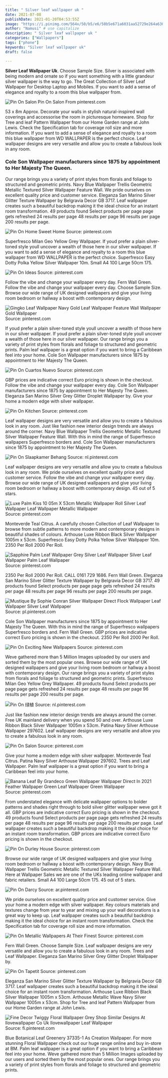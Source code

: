```yaml
---
title: " Silver leaf wallpaper uk "
date: 2021-07-08
publishDate: 2021-01-20T04:53:55Z
image: "https://i.pinimg.com/564x/50/b5/e6/50b5e671a6031aa52729e264a63067dc.jpg"
author: "Namusi" # use capitalize
description: " Silver leaf wallpaper uk "
categories: ["Wallpapers"]
tags: ["phone"]
keywords: "Silver leaf wallpaper uk"
draft: false

---
```



**Silver Leaf Wallpaper Uk**. Choose Sample Size. Silver is associated with being modern and ornate so if you want something with a little grandeur silver wallpaper is the way to go. The Great Collection of Silver Leaf Wallpaper for Desktop Laptop and Mobiles. If you want to add a sense of elegance and royalty to a room this blue wallpaper from.

![Pin On Salon](https://i.pinimg.com/474x/dd/7a/7f/dd7a7fb1a6cc2f0c2b5eb7b3ac7aa370.jpg "Pin On Salon")
Pin On Salon From pinterest.com


53 x 8m Approx. Decorate your walls in stylish natural-inspired wall coverings and accessorise the room in picturesque homeware. Shop for Tree and leaf Pattern Wallpaper from our Home Garden range at John Lewis. Check the Specification tab for coverage roll size and more information. If you want to add a sense of elegance and royalty to a room this blue wallpaper from WD WALLPAPER is the perfect choice. Leaf wallpaper designs are very versatile and allow you to create a fabulous look in any room.

### Cole Son Wallpaper manufacturers since 1875 by appointment to Her Majesty The Queen.

Our range brings you a variety of print styles from florals and foliage to structured and geometric prints. Navy Blue Wallpaper Trellis Geometric Metallic Textured Silver Wallpaper Feature Wall. We pride ourselves on excellent quality price and customer service. Eleganza San Marino Silver Glitter Texture Wallpaper by Belgravia Decor GB 3717. Leaf wallpaper creates such a beautiful backdrop making it the ideal choice for an instant room transformation. 49 products found Select products per page page gets refreshed 24 results per page 48 results per page 96 results per page 200 results per page.


![Pin On Home Sweet Home](https://i.pinimg.com/originals/97/94/db/9794dbcb771572faaaa74b5444388d97.jpg "Pin On Home Sweet Home")
Source: pinterest.com

Superfresco Milan Geo Yellow Grey Wallpaper. If youd prefer a plain silver-toned style youll uncover a wealth of those here in our silver wallpaper. If you want to add a sense of elegance and royalty to a room this blue wallpaper from WD WALLPAPER is the perfect choice. Superfresco Easy Dotty Polka Yellow Silver Wallpaper 10m. Small A4 100 Large 50cm 175.

![Pin On Ideas](https://i.pinimg.com/originals/a9/e3/3e/a9e33e8ae563e6b5617d784680fc9c80.jpg "Pin On Ideas")
Source: pinterest.com

Follow the vibe and change your wallpaper every day. Fern Wall Green. Follow the vibe and change your wallpaper every day. Choose Sample Size. Browse our wide range of UK designed wallpapers and give your living room bedroom or hallway a boost with contemporary design.

![Gingko Leaf Wallpaper Navy Gold Leaf Wallpaper Feature Wall Wallpaper Gold Wallpaper](https://i.pinimg.com/736x/57/0f/c5/570fc595c422edf1a228248c5a395494.jpg "Gingko Leaf Wallpaper Navy Gold Leaf Wallpaper Feature Wall Wallpaper Gold Wallpaper")
Source: pinterest.com

If youd prefer a plain silver-toned style youll uncover a wealth of those here in our silver wallpaper. If youd prefer a plain silver-toned style youll uncover a wealth of those here in our silver wallpaper. Our range brings you a variety of print styles from florals and foliage to structured and geometric prints. Palm leaf wallpaper is a great option if you want to bring a Caribbean feel into your home. Cole Son Wallpaper manufacturers since 1875 by appointment to Her Majesty The Queen.

![Pin On Cuartos Nuevo](https://i.pinimg.com/originals/b1/f3/3c/b1f33c7000dc1f8e35d18c48c623b0db.jpg "Pin On Cuartos Nuevo")
Source: pinterest.com

GBP prices are indicative correct Euro pricing is shown in the checkout. Follow the vibe and change your wallpaper every day. Cole Son Wallpaper manufacturers since 1875 by appointment to Her Majesty The Queen. Eleganza San Marino Silver Grey Glitter Droplet Wallpaper by. Give your home a modern edge with silver wallpaper.

![Pin On Kitchen](https://i.pinimg.com/originals/97/0c/ec/970cecaa21b0734ff79cf1888a5d0208.jpg "Pin On Kitchen")
Source: pinterest.com

Leaf wallpaper designs are very versatile and allow you to create a fabulous look in any room. Just like fashion new interior design trends are always around the corner. Navy Blue Wallpaper Trellis Geometric Metallic Textured Silver Wallpaper Feature Wall. With this in mind the range of Superfresco wallpapers Superfresco borders and. Cole Son Wallpaper manufacturers since 1875 by appointment to Her Majesty The Queen.

![Pin On Slaapkamer Behang](https://i.pinimg.com/originals/2e/4f/46/2e4f4651372663e40665d5d9193ef6d7.jpg "Pin On Slaapkamer Behang")
Source: nl.pinterest.com

Leaf wallpaper designs are very versatile and allow you to create a fabulous look in any room. We pride ourselves on excellent quality price and customer service. Follow the vibe and change your wallpaper every day. Browse our wide range of UK designed wallpapers and give your living room bedroom or hallway a boost with contemporary design. 45 out of 5 stars.

![Luxe Palm Kiss 10 05m X 53cm Metallic Wallpaper Roll Silver Leaf Wallpaper Leaf Wallpaper Metallic Wallpaper](https://i.pinimg.com/736x/d6/5d/1c/d65d1ca5d0a7bdfc4e54b32174e21ea4.jpg "Luxe Palm Kiss 10 05m X 53cm Metallic Wallpaper Roll Silver Leaf Wallpaper Leaf Wallpaper Metallic Wallpaper")
Source: pinterest.com

Monteverde Teal Citrus. A carefully chosen Collection of Leaf Wallpaper to browse from subtle patterns to more modern and contemporary designs in beautiful shades of colours. Arthouse Luxe Ribbon Black Silver Wallpaper 1005m x 53cm. Superfresco Easy Dotty Polka Yellow Silver Wallpaper 10m. 2350 Per Roll 2000 Per Roll.

![Sapphire Palm Leaf Wallpaper Grey Silver Leaf Wallpaper Silver Leaf Wallpaper Palm Leaf Wallpaper](https://i.pinimg.com/originals/14/2f/fe/142ffe95472e5f668da839bc357956bf.jpg "Sapphire Palm Leaf Wallpaper Grey Silver Leaf Wallpaper Silver Leaf Wallpaper Palm Leaf Wallpaper")
Source: pinterest.com

2350 Per Roll 2000 Per Roll. CALL 0161 729 1686. Fern Wall Green. Eleganza San Marino Silver Glitter Texture Wallpaper by Belgravia Decor GB 3717. 49 products found Select products per page page gets refreshed 24 results per page 48 results per page 96 results per page 200 results per page.

![Mustique By Sophie Conran Silver Wallpaper Direct Flock Wallpaper Leaf Wallpaper Silver Leaf Wallpaper](https://i.pinimg.com/originals/d2/42/84/d242848986ad6edd5137cadcf0fc250d.jpg "Mustique By Sophie Conran Silver Wallpaper Direct Flock Wallpaper Leaf Wallpaper Silver Leaf Wallpaper")
Source: pl.pinterest.com

Cole Son Wallpaper manufacturers since 1875 by appointment to Her Majesty The Queen. With this in mind the range of Superfresco wallpapers Superfresco borders and. Fern Wall Green. GBP prices are indicative correct Euro pricing is shown in the checkout. 2350 Per Roll 2000 Per Roll.

![Pin On Exciting New Wallpapers](https://i.pinimg.com/originals/6e/02/14/6e021428383172789e14ec0508bb70fd.jpg "Pin On Exciting New Wallpapers")
Source: pinterest.com

Weve gathered more than 5 Million Images uploaded by our users and sorted them by the most popular ones. Browse our wide range of UK designed wallpapers and give your living room bedroom or hallway a boost with contemporary design. Our range brings you a variety of print styles from florals and foliage to structured and geometric prints. Superfresco Milan Geo Yellow Grey Wallpaper. 49 products found Select products per page page gets refreshed 24 results per page 48 results per page 96 results per page 200 results per page.

![Pin On 绿植](https://i.pinimg.com/originals/59/31/0e/59310e9ddd2ec13e07c8b338a41bf65c.png "Pin On 绿植")
Source: nl.pinterest.com

Just like fashion new interior design trends are always around the corner. Free UK mainland delivery when you spend 50 and over. Arthouse Luxe Ribbon Black Silver Wallpaper 1005m x 53cm. Patina Navy Silver Arthouse Wallpaper 297602. Leaf wallpaper designs are very versatile and allow you to create a fabulous look in any room.

![Pin On Salon](https://i.pinimg.com/474x/dd/7a/7f/dd7a7fb1a6cc2f0c2b5eb7b3ac7aa370.jpg "Pin On Salon")
Source: pinterest.com

Give your home a modern edge with silver wallpaper. Monteverde Teal Citrus. Patina Navy Silver Arthouse Wallpaper 297602. Trees and Leaf Wallpaper. Palm leaf wallpaper is a great option if you want to bring a Caribbean feel into your home.

![Banana Leaf By Grandeco Green Wallpaper Wallpaper Direct In 2021 Feather Wallpaper Green Leaf Wallpaper Green Wallpaper](https://i.pinimg.com/originals/7d/20/15/7d201585b5401adde9737356dfbbf40f.jpg "Banana Leaf By Grandeco Green Wallpaper Wallpaper Direct In 2021 Feather Wallpaper Green Leaf Wallpaper Green Wallpaper")
Source: pinterest.com

From understated elegance with delicate wallpaper options to bolder patterns and shades right through to bold silver glitter wallpaper weve got it all. GBP prices are indicative correct Euro pricing is shown in the checkout. 49 products found Select products per page page gets refreshed 24 results per page 48 results per page 96 results per page 200 results per page. Leaf wallpaper creates such a beautiful backdrop making it the ideal choice for an instant room transformation. GBP prices are indicative correct Euro pricing is shown in the checkout.

![Pin On Durley House](https://i.pinimg.com/474x/d3/f5/56/d3f556371611ab69838da81530ed2a9c.jpg "Pin On Durley House")
Source: pinterest.com

Browse our wide range of UK designed wallpapers and give your living room bedroom or hallway a boost with contemporary design. Navy Blue Wallpaper Trellis Geometric Metallic Textured Silver Wallpaper Feature Wall. Here at Wallpaper Sales we are one of the UKs leading online wallpaper and fabric retailers. Small A4 100 Large 50cm 175. 45 out of 5 stars.

![Pin On Darcy](https://i.pinimg.com/736x/e8/89/57/e889570592e8b9524903afa78557282d.jpg "Pin On Darcy")
Source: ar.pinterest.com

We pride ourselves on excellent quality price and customer service. Give your home a modern edge with silver wallpaper. Key colours materials and textures change from year to year and mixing up your wall decorations is a great way to keep up. Leaf wallpaper creates such a beautiful backdrop making it the ideal choice for an instant room transformation. Check the Specification tab for coverage roll size and more information.

![Pin On Metallic Wallpapers At Their Finest](https://i.pinimg.com/originals/7f/a4/e4/7fa4e45b0c503c3c697422fde823bde7.jpg "Pin On Metallic Wallpapers At Their Finest")
Source: pinterest.com

Fern Wall Green. Choose Sample Size. Leaf wallpaper designs are very versatile and allow you to create a fabulous look in any room. Trees and Leaf Wallpaper. Eleganza San Marino Silver Grey Glitter Droplet Wallpaper by.

![Pin On Tapetit](https://i.pinimg.com/564x/04/ce/f3/04cef3e528ed1f3eaadec2f2b2dbc03e.jpg "Pin On Tapetit")
Source: pinterest.com

Eleganza San Marino Silver Glitter Texture Wallpaper by Belgravia Decor GB 3717. Leaf wallpaper creates such a beautiful backdrop making it the ideal choice for an instant room transformation. Arthouse Luxe Ribbon Black Silver Wallpaper 1005m x 53cm. Arthouse Metallic Wave Navy Silver Wallpaper 1005m x 53cm. Shop for Tree and leaf Pattern Wallpaper from our Home Garden range at John Lewis.

![Fine Decor Twiggy Floral Wallpaper Grey Shop Similar Designs At Ilovewallpaper Co Uk Ilovewallpaper Leaf Wallpaper](https://i.pinimg.com/564x/50/b5/e6/50b5e671a6031aa52729e264a63067dc.jpg "Fine Decor Twiggy Floral Wallpaper Grey Shop Similar Designs At Ilovewallpaper Co Uk Ilovewallpaper Leaf Wallpaper")
Source: fi.pinterest.com

Blue Botanical Leaf Greenery 37335-1 As Creation Wallpaper. For more stunning Floral Wallpaper check out our huge range online and buy in-store at BM. Palm leaf wallpaper is a great option if you want to bring a Caribbean feel into your home. Weve gathered more than 5 Million Images uploaded by our users and sorted them by the most popular ones. Our range brings you a variety of print styles from florals and foliage to structured and geometric prints.

